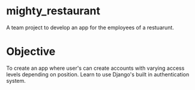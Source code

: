 # mighty_restaurant
A team project to develop an app for the employees of a restuarunt.
# Objective
To create an app where user's can create accounts with varying access levels depending on position.  Learn to use Django's built in
authentication system.  
